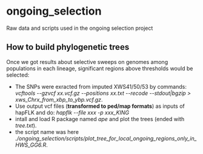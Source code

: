 # ongoing_selection
Raw data and scripts used in the ongoing selection project
## How to build phylogenetic trees
Once we got results about selective sweeps on genomes among populations in each lineage, significant regions above thresholds would be selected:
  * The SNPs were exracted from imputed XWS41/50/53 by commands: *vcftools --gzvcf xx.vcf.gz --positions xx.txt --recode --stdout|bgzip > xws_Chrx_from_xbp_to_ybp.vcf.gz*.
  * Use output vcf files (**transformed to ped/map formats**) as inputs of hapFLK and do: *hapflk --file xxx -p xxx_KING*
  * intall and load R package named *ape* and plot the trees (ended with *tree.txt*).
  * the script name was here *./ongoing_selection/scripts/plot_tree_for_local_ongoing_regions_only_in_HWS_GG6.R*.